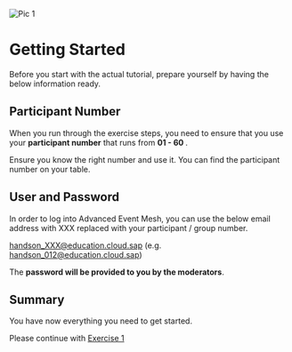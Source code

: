 ![Pic 1](../../images/ex0-1.png)

# Getting Started

Before you start with the actual tutorial, prepare yourself by having the below information ready.

## Participant Number

When you run through the exercise steps, you need to ensure that you use your <b>participant number</b> that runs from <b> 01 - 60 </b>.

Ensure you know the right number and use it. You can find the participant number on your table.

## User and Password

In order to log into Advanced Event Mesh, you can use the below email address with XXX replaced with your participant / group number.

handson_XXX@education.cloud.sap (e.g. handson_012@education.cloud.sap)

The <b>password will be provided to you by the moderators</b>.
  
## Summary

You have now everything you need to get started.

Please continue with [Exercise 1](../ex1/README.md)
